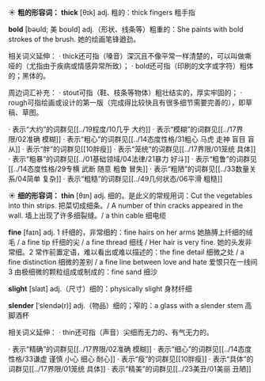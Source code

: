 ☀ <span class="category">**粗的形容词：**</span>
<span class="vocabulary">**thick**</span> [θɪk] 
<span class="definition">adj. 粗的：</span>thick fingers 粗手指
           
<span class="vocabulary">**bold**</span> [bəʊld; 美 boʊld]
<span class="definition">adj.（形状、线条等）粗重的：</span>She paints with bold strokes of the brush. 她的绘画笔锋遒劲。

相关词义延伸：
· thick还可指（嗓音）深沉且不像平常一样清楚的，可以叫做嘶哑的（尤指由于疾病或情感异常所致）；
· bold还可指（印刷的文字或字符）粗体的；黑体的。

周边词汇补充：
· stout可指（鞋、枝条等物体）粗壮结实的，厚实牢固的；
· rough可指绘画或设计的第一版（完成得比较快且有很多细节需要完善的），即草稿、草图。

· 表示“大约”的词群见[[../19程度/10几乎 大约]]
· 表示“模糊”的词群见[[../17界限/02准确 模糊]]
· 表示“粗心”的词群见[[../14态度性格/31粗心 马虎 走神 盲目 盲从]]
· 表示“胖”的词群见[[10胖瘦]]
· 表示“笼统”的词群见[[../17界限/01笼统 具体]]
· 表示“粗暴”的词群见[[../01基础领域/04法律/21暴力 好斗]]
· 表示“粗鲁”的词群见[[../14态度性格/29专横 武断 随意 粗鲁 冒失]]
· 表示“粗陋”的词群见[[../33数量关系/04简单 复杂]]
· 表示“粗糙”的词群见[[../49几何状态/06平滑 粗糙]]

☀ <span class="category">**细的形容词：**</span>
<span class="vocabulary">**thin**</span> [θɪn] 
<span class="definition">adj. 细的。是此义的常规用词：</span>Cut the vegetables into thin strips. 把菜切成细条。/ A number of thin cracks appeared in the wall. 墙上出现了许多细裂缝。/ a thin cable 细电缆

<span class="vocabulary">**fine**</span> [faɪn] 
<span class="definition">adj. 1 纤细的，非常细的：</span>fine hairs on her arms 她胳膊上纤细的绒毛 / a fine tip 纤细的尖 / a fine thread 细线 / Her hair is very fine. 她的头发非常细。<span class="definition">2 常作前置定语，难以看出或难以描述的：</span>the fine detail 细微之处 / a fine distinction 细微的差别 / a fine line between love and hate 爱恨只在一线间 <span class="definition">3 由极细微的颗粒组成或制成的：</span>fine sand 细沙

<span class="vocabulary">**slight**</span> [slaɪt] 
<span class="definition">adj.（尺寸）细的：</span>physically slight 身材纤细
           
<span class="vocabulary">**slender**</span> [ˈslendə(r)]
<span class="definition">adj.（物品）细的；窄的：</span>a glass with a slender stem 高脚酒杯

相关词义延伸：
· thin还可指（声音）尖细而无力的、有气无力的。

· 表示“精确”的词群见[[../17界限/02准确 模糊]]
· 表示“细心”的词群见[[../14态度性格/33谦虚 谨慎 小心 细心 耐心]]
· 表示“瘦”的词群见[[10胖瘦]]
· 表示“具体”的词群见[[../17界限/01笼统 具体]]
· 表示“精美”的词群见[[../23美丑/01美丽 丑陋]]
